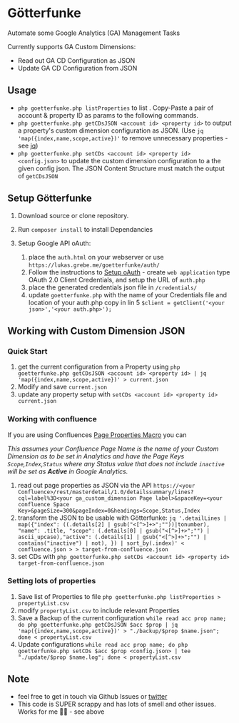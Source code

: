 Götterfunke
==============

Automate some Google Analytics (GA) Management Tasks

Currently supports GA Custom Dimensions:

- Read out GA CD Configuration as JSON
- Update GA CD Configuration from JSON

## Usage

- `php goetterfunke.php listProperties` to list <account id> <property id> <property name>. Copy-Paste a pair of account & property ID as params to the following commands.
- `php goetterfunke.php getCDsJSON <account id> <property id>` to output a property's custom dimension configuration as JSON. (Use `jq 'map({index,name,scope,active})'` to remove unnecessary properties - see [jq](https://stedolan.github.io/jq/))
- `php goetterfunke.php setCDs <account id> <property id> <config.json>` to update the custom dimension configuration to a the given config json. The JSON Content Structure must match the output of `getCDsJSON`


## Setup Götterfunke

1. Download source or clone repository.
1. Run `composer install` to install Dependancies
1. Setup Google API oAuth:

    1. place the `auth.html` on your webserver or use `https://lukas.grebe.me/goetterfunke/auth/`
    1. Follow the instructions to [Setup oAuth](https://support.google.com/cloud/answer/6158849?hl=en) - create `web application` type OAuth 2.0 Client Credentials, and setup the URL of `auth.php`
    2. place the generated credentials json file in `/credentials/`
    3. update `goetterfunke.php` with the name of your Credentials file and location of your auth.php copy in lin 5 `$client = getClient('<your json>','<your auth.php>');`

## Working with Custom Dimension JSON
### Quick Start
1. get the current configuration from a Property using `php goetterfunke.php getCDsJSON <account id> <property id> | jq 'map({index,name,scope,active})' > current.json`
2. Modify and save `current.json`
3. update any property setup with `setCDs <account id> <property id> current.json`

### Working with confluence

If you are using Confluences [Page Properties Macro](https://confluence.atlassian.com/doc/page-properties-macro-184550024.html) you can

_This assumes your Confluence Page Name is the name of your Custom Dimension as to be set in Analytics and have the Page Keys `Scope`,`Index`,`Status` where any Status value that does not include `inactive` will be set as __Active__ in Google Analytics._

1. read out page properties as JSON via the API `https://<your Confluence>/rest/masterdetail/1.0/detailssummary/lines?cql=label%3D<your ga_custom_dimension Page label>&spaceKey=<your confluence Space Key>&pageSize=300&pageIndex=0&headings=Scope,Status,Index`
2. transform the JSON to be usable with Götterfunke: `jq '.detailLines | map({"index": ((.details[2] | gsub("<[^>]+>";""))|tonumber), "name": .title, "scope": (.details[0] | gsub("<[^>]+>";"") | ascii_upcase),"active": (.details[1] | gsub("<[^>]+>";"") | contains("inactive") | not), }) | sort_by(.index)' < confluence.json > > target-from-confluence.json`
3. set CDs with `php goetterfunke.php setCDs <account id> <property id> target-from-confluence.json`

### Setting lots of properties
1. Save list of Properties to file `php goetterfunke.php listProperties > propertyList.csv`
2. modify `propertyList.csv` to include relevant Properties
3. Save a Backup of the current configuration `while read acc prop name; do php goetterfunke.php getCDsJSON $acc $prop | jq 'map({index,name,scope,active})' > "./backup/$prop $name.json"; done < propertyList.csv`
4. Update configurations `while read acc prop name; do php goetterfunke.php setCDs $acc $prop <config.json> | tee "./update/$prop $name.log"; done < propertyList.csv`


## Note

- feel free to get in touch via Github Issues or [twitter](https://twitter.com/LukasGrebe)
- This code is SUPER scrappy and has lots of smell and other issues. Works for me 🤷‍♂️ - see above
